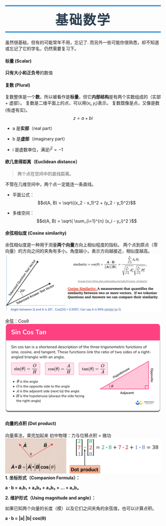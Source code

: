 
<h1 style=" text-align: center; font-size: 3em; font-family: 'Georgia', serif; color: #2c3e50; margin: 0.5em 0; padding: 10px 0; border-top: 4px solid #3498db; border-bottom: 4px solid #3498db; text-transform: uppercase; letter-spacing: 3px;">基础数学</h1>


虽然很基础，但有的可能常年不用，忘记了.
而另外一些可能你很熟悉，却不知道或忘记了它的学名，仍然需要复习下。

#### 标量 (Scalar)

**只有大小和正负号**的数值

#### 复数 (Plural)

复数整体是一个**数**，所以被看作是**标量**，但它**内部结构**是有两个实数组成的（实部 + 虚部）。
复数是二维平面上的点，可以用$(x_i, y_i)$表示。
复数既像是点，又像是数(有虚有实)。
$$z = a + bi$$
- a 是**实部**（real part）
    
- b 是**虚部**（imaginary part）
	
- i 是虚数单位，满足$i^2 = -1$
	
#### 欧几里得距离（Euclidean distance）

> 两个点在空间中的直线距离。

不管在几维空间中，两个点一定能连一条直线。

- 平面公式：
$$d(A, B) = \sqrt{(x_2 - x_1)^2 + (y_2 - y_1)^2}$$

- 多维空间：
$$d(A, B) = \sqrt{ \sum_{i=1}^{n} (x_i - y_i)^2 }$$
#### 余弦相似度 (Cosine similarity)

余弦相似度是一种用于测量**两个向量**方向上相似程度的指标。
两个点到原点（零向量）的方向之间的夹角有多小。角度越小，表示方向越接近，相似度越高。
![cosine-similarity.png](../images/cosine-similarity.png)

余弦：Cosθ
![sin-cost-tan-info.png](../images/sin-cost-tan-info.png)

#### 向量的点积 (Dot product)

向量乘法，乘完加起来
初中物理：力与位移点积 = 做功
<img src="../images/dot-product.webp" alt="dot-product.webp">
**1. 坐标形式（Companion Formula）：**

**a ⋅ b = a₁b₁ + a₂b₂ + a₃b₃ + ... + aₙbₙ**


**2. 维护形式（Using magnitude and angle）：**

如果已知两个向量的长度（模）以及它们之间夹角的余弦值，也可以计算点积。

**a ⋅ b = |a| |b| cos(θ)**


